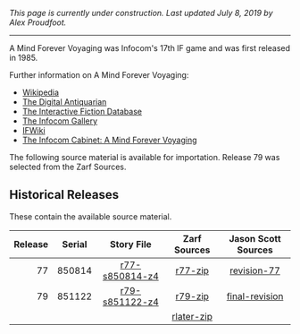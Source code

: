 *This page is currently under construction. Last updated July 8, 2019 by Alex Proudfoot.*

----

A Mind Forever Voyaging was Infocom's 17th IF game and was first released in 1985.

Further information on A Mind Forever Voyaging:

* [Wikipedia](https://en.wikipedia.org/wiki/A_Mind_Forever_Voyaging)
* [The Digital Antiquarian](https://www.filfre.net/2014/04/a-mind-forever-voyaging-part-1-steve-meretzkys-interiors/)
* [The Interactive Fiction Database](https://ifdb.tads.org/viewgame?id=4h62dvooeg9ajtfa)
* [The Infocom Gallery](http://infocom.elsewhere.org/gallery/amfv/amfv.html)
* [IFWiki](http://www.ifwiki.org/index.php/A_Mind_Forever_Voyaging)
* [The Infocom Cabinet: A Mind Forever Voyaging](https://archive.org/details/InfocomCabinetAMindForeverVoyaging)

The following source material is available for importation. Release 79 was selected from the Zarf Sources.

## Historical Releases

These contain the available source material.

| Release | Serial | Story File       | Zarf Sources | Jason Scott Sources |
| -------:|:------:|:----------------:|:------------:|:-------------------:|
|      77 | 850814 | [r77-s850814-z4] |    [r77-zip] |       [revision-77] |
|      79 | 851122 | [r79-s851122-z4] |    [r79-zip] |    [final-revision] |
|         |        |                  | [rlater-zip] |                     |

[r77-s850814-z4]: https://eblong.com/infocom/gamefiles/amfv-r77-s850814.z4
[r77-zip]: https://eblong.com/infocom/sources/amfv-r77.zip
[revision-77]: https://github.com/historicalsource/amfv/tree/c7d6edc25a72387beb17b56a2775ffed2d4da027

[r79-s851122-z4]: https://eblong.com/infocom/gamefiles/amfv-r79-s851122.z4
[r79-zip]: https://eblong.com/infocom/sources/amfv-r79.zip
[final-revision]: https://github.com/historicalsource/amfv/tree/6d740ac4924ae7d90c2ccba6bd018da4126f74d1

[rlater-zip]: https://eblong.com/infocom/sources/amfv-rlater.zip

